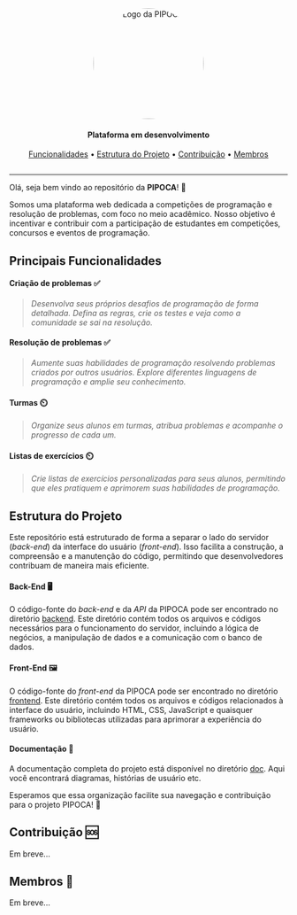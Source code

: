 <section align="center" style="margin-bottom: 2em">
    <img style="border-radius: 50%;" src="https://cdn-icons-png.flaticon.com/512/1522/1522352.png" width="200px;" alt="Logo da PIPOCA"/>
  <h4>Plataforma em desenvolvimento</h4>
  <div>
    <a href="#principais-funcionalidades">Funcionalidades</a> •
    <a href="#estrutura-do-projeto">Estrutura do Projeto</a>  •
    <a href="#contribuição-">Contribuição</a> •
    <a href="#membros-">Membros</a> 
  </div>
</section>

<hr>

Olá, seja bem vindo ao repositório da **PIPOCA**! 🍿

Somos uma plataforma web dedicada a competições de programação e resolução de problemas, com foco no meio acadêmico. Nosso objetivo é incentivar e contribuir com a participação de estudantes em competições, concursos e eventos de programação.

## Principais Funcionalidades

#### Criação de problemas ✅

> _Desenvolva seus próprios desafios de programação de forma detalhada. Defina as regras, crie os testes e veja como a comunidade se sai na resolução._

#### Resolução de problemas ✅

> _Aumente suas habilidades de programação resolvendo problemas criados por outros usuários. Explore diferentes linguagens de programação e amplie seu conhecimento._

#### Turmas ⏲️

> _Organize seus alunos em turmas, atribua problemas e acompanhe o progresso de cada um._

#### Listas de exercícios ⏲️

> _Crie listas de exercícios personalizadas para seus alunos, permitindo que eles pratiquem e aprimorem suas habilidades de programação._

## Estrutura do Projeto

Este repositório está estruturado de forma a separar o lado do servidor (_back-end_) da interface do usuário (_front-end_). Isso facilita a construção, a compreensão e a manutenção do código, permitindo que desenvolvedores contribuam de maneira mais eficiente.

#### Back-End 🖥️

O código-fonte do _back-end_ e da _API_ da PIPOCA pode ser encontrado no diretório [backend](./backend/). Este diretório contém todos os arquivos e códigos necessários para o funcionamento do servidor, incluindo a lógica de negócios, a manipulação de dados e a comunicação com o banco de dados.

#### Front-End 🖼️

O código-fonte do _front-end_ da PIPOCA pode ser encontrado no diretório [frontend](./frontend/). Este diretório contém todos os arquivos e códigos relacionados à interface do usuário, incluindo HTML, CSS, JavaScript e quaisquer frameworks ou bibliotecas utilizadas para aprimorar a experiência do usuário.

#### Documentação 📜

A documentação completa do projeto está disponível no diretório [doc](./doc/). Aqui você encontrará diagramas, histórias de usuário etc.

Esperamos que essa organização facilite sua navegação e contribuição para o projeto PIPOCA! 🚀

## Contribuição 🆘

Em breve...

## Membros 👥

Em breve...
